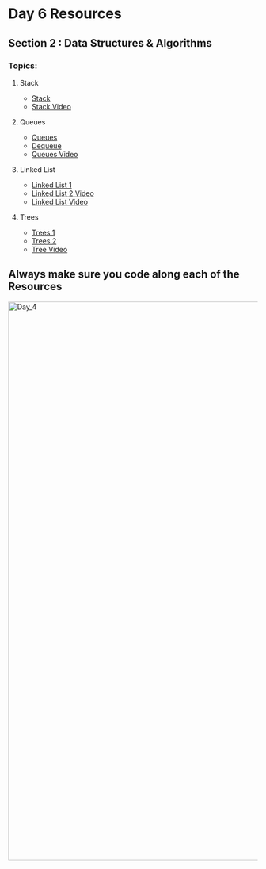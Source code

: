 # Day 6 Resources 

## Section 2 : Data Structures & Algorithms

### Topics:
1. Stack
    * [Stack](https://www.tutorialspoint.com/python_data_structure/python_stack.htm)
    * [Stack Video](https://www.youtube.com/watch?v=zwb3GmNAtFk)

2. Queues
    * [Queues](https://www.tutorialspoint.com/python_data_structure/python_queue.htm)
    * [Dequeue](https://www.tutorialspoint.com/python_data_structure/python_queue.htm)
    * [Queues Video](https://www.youtube.com/watch?v=rUUrmGKYwHw)

3. Linked List
    * [Linked List 1](https://www.tutorialspoint.com/python_data_structure/python_linked_lists.htm)
    * [Linked List 2 Video](https://www.tutorialspoint.com/python_data_structure/python_advanced_linked_list.htm)
    * [Linked List Video](https://www.youtube.com/watch?v=FU6I-VtjOes)


4. Trees
    * [Trees 1](https://www.tutorialspoint.com/python_data_structure/python_binary_tree.htm)
    * [Trees 2](https://www.tutorialspoint.com/python_data_structure/python_binary_search_tree.htm8)
    * [Tree Video](https://www.youtube.com/watch?v=6oL-0TdVy28)


## Always make sure you code along each of the Resources 

<img width="1128" alt="Day_4" src="https://user-images.githubusercontent.com/58959180/193396384-f5ec8984-5ade-443a-abfc-06b63ae12362.jpg">

